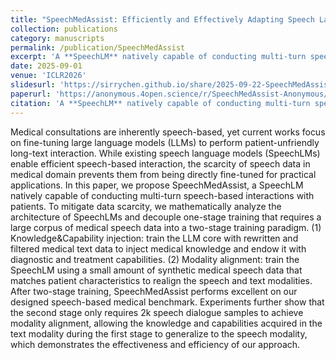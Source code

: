 ```yaml
---
title: "SpeechMedAssist: Efficiently and Effectively Adapting Speech Language Model for Medical Consultation"
collection: publications
category: manuscripts
permalink: /publication/SpeechMedAssist
excerpt: 'A **SpeechLM** natively capable of conducting multi-turn speech-based interactions with patients, with modality alignment, satefy and efficiency check.'
date: 2025-09-01
venue: 'ICLR2026'
slidesurl: 'https://sirrychen.github.io/share/2025-09-22-SpeechMedAssist.html'
paperurl: 'https://anonymous.4open.science/r/SpeechMedAssist-Anonymous/'
citation: 'A **SpeechLM** natively capable of conducting multi-turn speech-based interactions with patients, with modality alignment, satefy and efficiency check. Authors:Chen S., Wang J., Chen W., \&  Wei Z.'
---
```


Medical consultations are inherently speech-based, yet current works focus on fine-tuning large language models (LLMs) to perform patient-unfriendly long-text interaction. While existing speech language models (SpeechLMs) enable efficient speech-based interaction, the scarcity of speech data in medical domain prevents them from being directly fine-tuned for practical applications. In this paper, we propose SpeechMedAssist, a SpeechLM natively capable of conducting multi-turn speech-based interactions with patients. To mitigate data scarcity, we mathematically analyze the architecture of SpeechLMs and decouple one-stage training that requires a large corpus of medical speech data into a two-stage training paradigm. (1) Knowledge&Capability injection: train the LLM core with rewritten and filtered medical text data to inject medical knowledge and endow it with diagnostic and treatment capabilities. (2) Modality alignment: train the SpeechLM using a small amount of synthetic medical speech data that matches patient characteristics to realign the speech and text modalities. After two-stage training, SpeechMedAssist performs excellent on our designed speech-based medical benchmark. Experiments further show that the second stage only requires 2k speech dialogue samples to achieve modality alignment, allowing the knowledge and capabilities acquired in the text modality during the first stage to generalize to the speech modality, which demonstrates the effectiveness and efficiency of our approach.